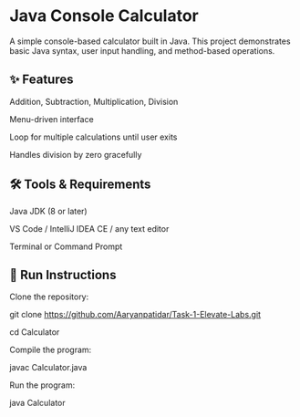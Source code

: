 # Java Console Calculator

A simple console-based calculator built in Java.
This project demonstrates basic Java syntax, user input handling, and method-based operations.

## ✨ Features

Addition, Subtraction, Multiplication, Division

Menu-driven interface

Loop for multiple calculations until user exits

Handles division by zero gracefully

## 🛠 Tools & Requirements

Java JDK (8 or later)

VS Code / IntelliJ IDEA CE / any text editor

Terminal or Command Prompt

## 🚀 Run Instructions

Clone the repository:

git clone https://github.com/Aaryanpatidar/Task-1-Elevate-Labs.git

cd Calculator


Compile the program:

javac Calculator.java


Run the program:

java Calculator
